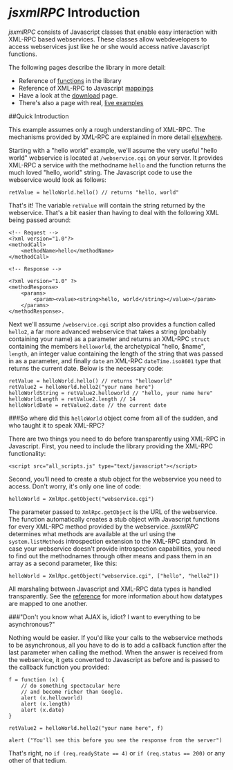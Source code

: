 # _jsxmlRPC_ Introduction

_jsxmlRPC_ consists of Javascript classes that enable easy interaction with
XML-RPC based webservices. These classes allow webdevelopers to access
webservices just like he or she would access native Javascript functions.

The following pages describe the library in more detail:

* Reference of [functions][1] in the library
* Reference of XML-RPC to Javascript [mappings][2]
* Have a look at the [download][4] page.
* There's also a page with real, [live examples][examples]


<a name="intro">
##Quick Introduction
</a>

This example assumes only a rough understanding of XML-RPC. The mechanisms
provided by XML-RPC are explained in more detail [elsewhere][3].  

Starting with a "hello world" example, we'll assume the very useful "hello world"
webservice is located at <code>/webservice.cgi</code> on your server. It provides XML-RPC
a service with the methodname  <code>hello</code> and the function returns the much loved 
"hello, world" string. The Javascript code to use the webservice would look as follows:


<div class="code">

	retValue = helloWorld.hello() // returns "hello, world"

</div>


That's it! The variable <code>retValue</code> will contain the string
returned by the webservice. That's a bit easier than having to
deal with the following XML being passed around:

<div class="code">
	
	<!-- Request -->
	<?xml version="1.0"?>
	<methodCall>
		<methodName>hello</methodName>
	</methodCall>

	<!-- Response -->

	<?xml version="1.0" ?>
	<methodResponse>
		<params>
			<param><value><string>hello, world</string></value></param>
		</params>
	</methodResponse>.

	
</div>


Next we'll assume <code>/webservice.cgi</code> script also provides a
function called <code>hello2</code>, a far more advanced webservice that
takes a string (probably containing your name) as a parameter and
returns an XML-RPC `struct` containing the members
<code>helloworld</code>, the archetypical "hello, $name",
<code>length</code>, an integer value containing the length of the
string that was passed in as a parameter, and finally <code>date</code>
an XML-RPC `dateTime.iso8601` type that returns the current
date. Below is the necessary code:

<div class="code">

	retValue = helloWorld.hello() // returns "helloworld"
	retValue2 = helloWorld.hello2("your name here")
	helloWorldString = retValue2.helloworld // "hello, your name here"
	helloWorldLength = retValue2.length // 14
	helloWorldDate = retValue2.date // the current date	
</div>

###So where did this `helloWorld` object come from all of the sudden, and who taught it to speak XML-RPC? 


There are two things you need to do before transparently using XML-RPC in
Javascript.  First, you need to include the library providing the XML-RPC
functionality:

<div class="code">

	<script src="all_scripts.js" type="text/javascript"></script>

</div>


Second, you'll need to create a stub object for the webservice you need
to access. Don't worry, it's only one line of code:


<div class="code">

	helloWorld = XmlRpc.getObject("webservice.cgi")

</div>

The parameter passed to <code>XmlRpc.getObject</code> is the URL of the
webservice.  The function automatically creates a stub object with
Javascript functions for every XML-RPC method provided by the
webservice. _jsxmlRPC_ determines what methods are available at the url
using the `system.listMethods` introspection extension to the XML-RPC
standard. In case your webservice doesn't provide introspection
capabilities, you need to find out the methodnames through other means
and pass them in an array as a second parameter, like this:


<div class="code">

	helloWorld = XmlRpc.getObject("webservice.cgi", ["hello", "hello2"])

</div>


All marshaling between
Javascript and XML-RPC data types is handled transparently. See the
[reference][2] for more information about how  datatypes are mapped to one
another.



###"Don't you know what AJAX is, idiot? I want to everything to be asynchronous?"

Nothing would be easier. If you'd like your calls to the webservice methods to
be asynchronous, all you have to do is to add a callback function after the
last parameter when calling the method. When the answer is received
from the webservice, it gets converted to Javascript as before and is passed to
the callback function you provided:

<div class="code">
	
	f = function (x) {
		// do something spectacular here
		// and become richer than Google.
		alert (x.helloworld)
		alert (x.length)
		alert (x.date)
	}

	retValue2 = helloWorld.hello2("your name here", f)

	alert ("You'll see this before you see the response from the server")
	

</div>

That's right, no `if (req.readyState == 4)` or `if (req.status == 200)`
or any other of that tedium.

       






[1]: function_reference.html
[2]: mapping_reference.html
[3]: xmlrpc_resources.html
[4]: download.html
[examples]: /javascript/examples.html


